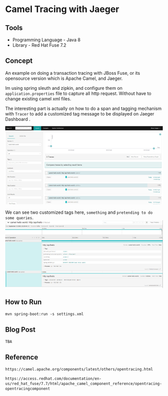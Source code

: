 Camel Tracing with Jaeger 
===================

Tools
-------------------
* Programming Language - Java 8
* Library - Red Hat Fuse 7.2

Concept 
-------------------
An example on doing a transaction tracing with JBoss Fuse, or its opensource version which is Apache Camel, and Jaeger. 

Im using spring sleuth and zipkin, and configure them on `application.properties` file to capture all http request. Without have to change existing camel xml files.

The interesting part is actually on how to do a span and tagging mechanism with `Tracer` to add a customized tag message to be displayed on Jaeger Dashboard .

![Jaeger Dashboard](jaeger01.png)

We can see two customized tags here, `something` and `pretending to do some queries`. 
![Jaeger Detail](jaeger02.png)

How to Run
------------------

```
mvn spring-boot:run -s settings.xml
```

Blog Post
------------------
```
TBA
```

Reference 
-------------------
```
https://camel.apache.org/components/latest/others/opentracing.html
```

```
https://access.redhat.com/documentation/en-us/red_hat_fuse/7.7/html/apache_camel_component_reference/opentracing-opentracingcomponent
```
